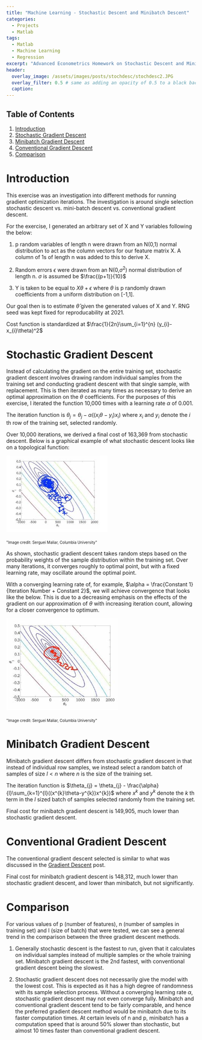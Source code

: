 ```yaml
---
title: "Machine Learning - Stochastic Descent and Minibatch Descent"
categories:
  - Projects
  - Matlab
tags:
  - Matlab
  - Machine Learning
  - Regression
excerpt: "Advanced Econometrics Homework on Stochastic Descent and Minibatch Descent" 
header:
  overlay_image: /assets/images/posts/stochdesc/stochdesc2.JPG
  overlay_filter: 0.5 # same as adding an opacity of 0.5 to a black background
  caption:
---
```


## Table of Contents
1. [Introduction](#introduction)
2. [Stochastic Gradient Descent](#stochastic-gradient-descent)
3. [Minibatch Gradient Descent](#minibatch-gradient-descent)
4. [Conventional Gradient Descent](#conventional-gradient-descent)
5. [Comparison](#comparison)

# Introduction

This exercise was an investigation into different methods for running gradient optimization iterations. The investigation is around single selection stochastic descent vs. mini-batch descent vs. conventional gradient descent. 

For the exercise, I generated an arbitrary set of X and Y variables following the below:

1. p random variables of length n were drawn from an N(0,1) normal distribution to act as the column vectors for our feature matrix X. A column of 1s of length n was added to this to derive X.

2. Random errors $\epsilon$ were drawn from an N(0,$\sigma^2$) normal distribution of length n. $\sigma$ is assumed be $\frac{(p+1)}{10}$

3. Y is taken to be equal to $X\theta + \epsilon$ where $\theta$ is p randomly drawn coefficients from a uniform distribution on [-1,1].

Our goal then is to estimate $\hat{\theta}$ given the generated values of X and Y. RNG seed was kept fixed for reproducability at 2021. 

Cost function is standardized at $\frac{1}{2n}\sum_{i=1}^{n} (y_{i}-x_{i}\theta)^2$

# Stochastic Gradient Descent

Instead of calculating the gradient on the entire training set, stochastic gradient descent involves drawing random individual samples from the training set and conducting gradient descent with that single sample, with replacement. This is then iterated as many times as necessary to derive an optimal approximation on the $\theta$ coefficients. For the purposes of this exercise, I iterated the function 10,000 times with a learning rate $\alpha$ of 0.001. 

The iteration function is
$\theta_{j} = \theta_{j} - \alpha((x_{i}\theta-y_{i})x_{i})$
where $x_{i}$ and $y_{i}$ denote the $i$ th row of the training set, selected randomly. 

Over 10,000 iterations, we derived a final cost of 163,369 from stochastic descent. Below is a graphical example of what stochastic descent looks like on a topological function:

![stochdesc1.jpg](/assets/images/posts/stochdesc/stochdesc1.JPG)

 <font size="1">"Image credit: Serguei Maliar, Columbia University" </font>

As shown, stochastic gradient descent takes random steps based on the probability weights of the sample distribution within the training set. Over many iterations, it converges roughly to optimal point, but with a fixed learning rate, may oscillate around the optimal point.

With a converging learning rate of, for example, $\alpha = \frac{Constant 1}{Iteration Number + Constant 2}$, we will achieve convergence that looks like the below. This is due to a decreasing emphasis on the effects of the gradient on our approximation of $\theta$ with increasing iteration count, allowing for a closer convergence to optimum.

![stochdesc2.jpg](/assets/images/posts/stochdesc/stochdesc2.JPG)

 <font size="1">"Image credit: Serguei Maliar, Columbia University" </font>

# Minibatch Gradient Descent

Minibatch gradient descent differs from stochastic gradient descent in that instead of individual row samples, we instead select a random batch of samples of size $l < n$ where $n$ is the size of the training set. 

The iteration function is
$\theta_{j} = \theta_{j} - \frac{\alpha}{l}\sum_{k=1}^{l}((x^{k}\theta-y^{k})x^{k})$
where $x^{k}$ and $y^{k}$ denote the $k$ th term in the $l$ sized batch of samples selected randomly from the training set.

Final cost for minibatch gradient descent is 149,905, much lower than stochastic gradient descent.

# Conventional Gradient Descent

The conventional gradient descent selected is similar to what was discussed in the [Gradient Descent](https://jwangjy.github.io/projects/matlab/gradient-descent/) post.

Final cost for minibatch gradient descent is 148,312, much lower than stochastic gradient descent, and lower than minibatch, but not significantly. 

# Comparison

For various values of p (number of features), n (number of samples in training set) and l (size of batch) that were tested, we can see a general trend in the comparison between the three gradient descent methods. 

1. Generally stochastic descent is the fastest to run, given that it calculates on individual samples instead of multiple samples or the whole training set. Minibatch gradient descent is the 2nd fastest, with conventional gradient descent being the slowest.

2. Stochastic gradient descent does not necessarily give the model with the lowest cost. This is expected as it has a high degree of randomness with its sample selection process. Without a converging learning rate $\alpha$, stochastic gradient descent may not even converge fully.  Minibatch and conventional gradient descent tend to be fairly comparable, and hence the preferred gradient descent method would be minibatch due to its faster computation times. At certain levels of n and p, minibatch has a computation speed that is around 50% slower than stochastic, but almost 10 times faster than conventional gradient descent.
